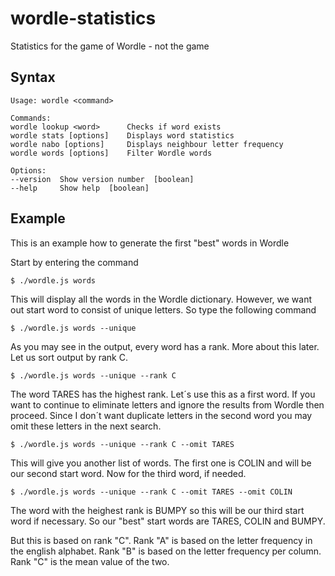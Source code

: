 # wordle-statistics
Statistics for the game of Wordle - not the game

## Syntax

	Usage: wordle <command>

	Commands:
	wordle lookup <word>      Checks if word exists
	wordle stats [options]    Displays word statistics
	wordle nabo [options]     Displays neighbour letter frequency
	wordle words [options]    Filter Wordle words

	Options:
	--version  Show version number  [boolean]
	--help     Show help  [boolean]


## Example

This is an example how to generate the first "best" words in Wordle

Start by entering the command

	$ ./wordle.js words

This will display all the words in the Wordle dictionary. However,
we want out start word to consist of unique letters. So type the following command

	$ ./wordle.js words --unique

As you may see in the output, every word has a rank. More about this later.
Let us sort output by rank C.

	$ ./wordle.js words --unique --rank C

The word TARES has the highest rank. Let´s use this as a first word.
If you want to continue to eliminate letters and ignore the results from Wordle then proceed.
Since I don´t want duplicate letters in the second word you may
omit these letters in the next search.

	$ ./wordle.js words --unique --rank C --omit TARES

This will give you another list of words. The first one is COLIN
and will be our second start word. Now for the third word, if needed.

	$ ./wordle.js words --unique --rank C --omit TARES --omit COLIN

The word with the heighest rank is BUMPY so this will be our third start word
if necessary. So our "best" start words are TARES, COLIN and BUMPY.

But this is based on rank "C". Rank "A" is based on the letter frequency in the english
alphabet. Rank "B" is based on the letter frequency per column. Rank "C" is the mean value of the two. 
